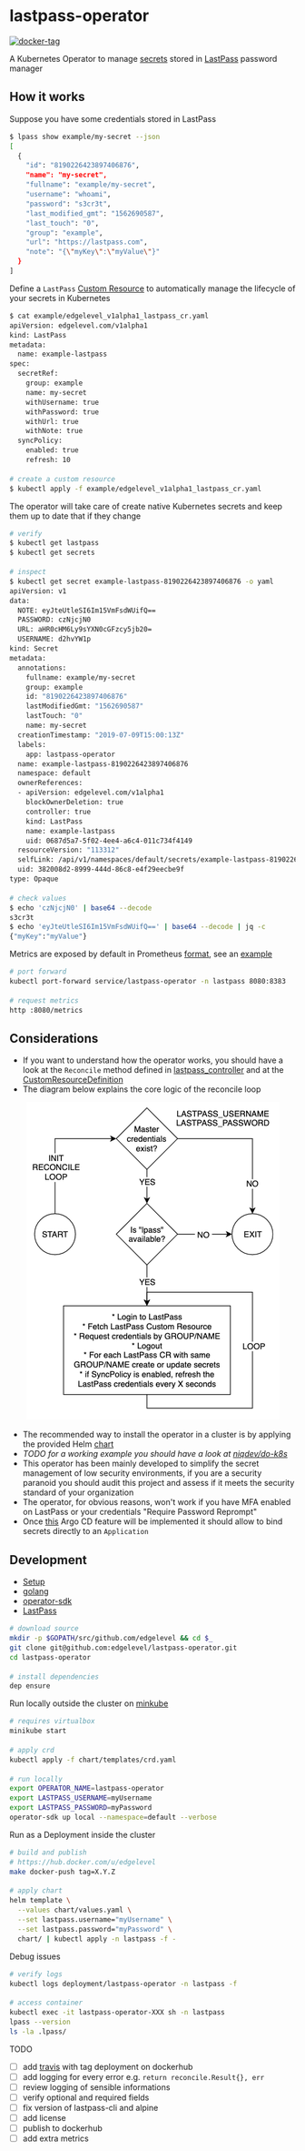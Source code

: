 # lastpass-operator

[![docker-tag][tag-image]][tag-url]

[tag-image]: https://img.shields.io/github/tag/edgelevel/lastpass-operator.svg?style=popout-square&color=e53935
[tag-url]: https://hub.docker.com/r/edgelevel/lastpass-operator

A Kubernetes Operator to manage [secrets](https://kubernetes.io/docs/concepts/configuration/secret) stored in [LastPass](https://www.lastpass.com) password manager

## How it works

Suppose you have some credentials stored in LastPass
```bash
$ lpass show example/my-secret --json
[
  {
    "id": "8190226423897406876",
    "name": "my-secret",
    "fullname": "example/my-secret",
    "username": "whoami",
    "password": "s3cr3t",
    "last_modified_gmt": "1562690587",
    "last_touch": "0",
    "group": "example",
    "url": "https://lastpass.com",
    "note": "{\"myKey\":\"myValue\"}"
  }
]
```

Define a `LastPass` [Custom Resource](https://kubernetes.io/docs/concepts/extend-kubernetes/api-extension/custom-resources) to automatically manage the lifecycle of your secrets in Kubernetes
```bash
$ cat example/edgelevel_v1alpha1_lastpass_cr.yaml
apiVersion: edgelevel.com/v1alpha1
kind: LastPass
metadata:
  name: example-lastpass
spec:
  secretRef:
    group: example
    name: my-secret
    withUsername: true
    withPassword: true
    withUrl: true
    withNote: true
  syncPolicy:
    enabled: true
    refresh: 10

# create a custom resource
$ kubectl apply -f example/edgelevel_v1alpha1_lastpass_cr.yaml
```

The operator will take care of create native Kubernetes secrets and keep them up to date that if they change
```bash
# verify
$ kubectl get lastpass
$ kubectl get secrets

# inspect
$ kubectl get secret example-lastpass-8190226423897406876 -o yaml
apiVersion: v1
data:
  NOTE: eyJteUtleSI6Im15VmFsdWUifQ==
  PASSWORD: czNjcjN0
  URL: aHR0cHM6Ly9sYXN0cGFzcy5jb20=
  USERNAME: d2hvYW1p
kind: Secret
metadata:
  annotations:
    fullname: example/my-secret
    group: example
    id: "8190226423897406876"
    lastModifiedGmt: "1562690587"
    lastTouch: "0"
    name: my-secret
  creationTimestamp: "2019-07-09T15:00:13Z"
  labels:
    app: lastpass-operator
  name: example-lastpass-8190226423897406876
  namespace: default
  ownerReferences:
  - apiVersion: edgelevel.com/v1alpha1
    blockOwnerDeletion: true
    controller: true
    kind: LastPass
    name: example-lastpass
    uid: 0687d5a7-5f02-4ee4-a6c4-011c734f4149
  resourceVersion: "113312"
  selfLink: /api/v1/namespaces/default/secrets/example-lastpass-8190226423897406876
  uid: 382008d2-8999-444d-86c8-e4f29eecbe9f
type: Opaque

# check values
$ echo 'czNjcjN0' | base64 --decode
s3cr3t
$ echo 'eyJteUtleSI6Im15VmFsdWUifQ==' | base64 --decode | jq -c
{"myKey":"myValue"}
```

Metrics are exposed by default in Prometheus [format](https://prometheus.io/docs/instrumenting/exposition_formats), see an [example](example/metrics.txt)
```bash
# port forward
kubectl port-forward service/lastpass-operator -n lastpass 8080:8383

# request metrics
http :8080/metrics
```

## Considerations

* If you want to understand how the operator works, you should have a look at the `Reconcile` method defined in [lastpass_controller](https://github.com/edgelevel/lastpass-operator/blob/master/pkg/controller/lastpass/lastpass_controller.go) and at the [CustomResourceDefinition](https://github.com/edgelevel/lastpass-operator/blob/master/chart/templates/crd.yaml)
* The diagram below explains the core logic of the reconcile loop

<p align="center">
  <img src="docs/img/reconcile-loop.png" alt="reconcile-loop">
</p>

* The recommended way to install the operator in a cluster is by applying the provided Helm [chart](chart/)
* *TODO for a working example you should have a look at [niqdev/do-k8s](https://github.com/niqdev/do-k8s)*
* This operator has been mainly developed to simplify the secret management of low security environments, if you are a security paranoid you should audit this project and assess if it meets the security standard of your organization
* The operator, for obvious reasons, won't work if you have MFA enabled on LastPass or your credentials "Require Password Reprompt"
* Once [this](https://github.com/argoproj/argo-cd/issues/1786) Argo CD feature will be implemented it should allow to bind secrets directly to an `Application`

## Development

* [Setup](docs/setup.md)
* [golang](docs/golang.md)
* [operator-sdk](docs/operator.md)
* [LastPass](docs/lastpass.md)

```bash
# download source
mkdir -p $GOPATH/src/github.com/edgelevel && cd $_
git clone git@github.com:edgelevel/lastpass-operator.git
cd lastpass-operator

# install dependencies
dep ensure
```

Run locally outside the cluster on [minkube](https://github.com/kubernetes/minikube)
```bash
# requires virtualbox
minikube start

# apply crd
kubectl apply -f chart/templates/crd.yaml

# run locally
export OPERATOR_NAME=lastpass-operator
export LASTPASS_USERNAME=myUsername
export LASTPASS_PASSWORD=myPassword
operator-sdk up local --namespace=default --verbose
```

Run as a Deployment inside the cluster
```bash
# build and publish
# https://hub.docker.com/u/edgelevel
make docker-push tag=X.Y.Z

# apply chart
helm template \
  --values chart/values.yaml \
  --set lastpass.username="myUsername" \
  --set lastpass.password="myPassword" \
  chart/ | kubectl apply -n lastpass -f -
```

Debug issues
```bash
# verify logs
kubectl logs deployment/lastpass-operator -n lastpass -f

# access container
kubectl exec -it lastpass-operator-XXX sh -n lastpass
lpass --version
ls -la .lpass/
```

TODO
* [ ] add [travis](https://docs.travis-ci.com/user/languages/go/) with tag deployment on dockerhub
* [ ] add logging for every error e.g. `return reconcile.Result{}, err`
* [ ] review logging of sensible informations
* [ ] verify optional and required fields
* [ ] fix version of lastpass-cli and alpine
* [ ] add license
* [ ] publish to dockerhub
* [ ] add extra metrics
